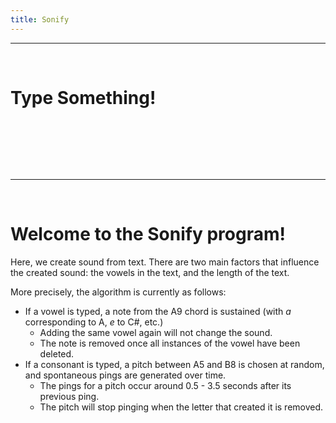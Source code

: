 ```yaml
---
title: Sonify
---
```


---

<br>

# Type Something!

<div id="text-container"><h4 id="text"></h4></div>

---

<br>

# Welcome to the Sonify program!

Here, we create sound from text. There are two main factors that influence the created sound: the vowels in the text, and the length of the text.

More precisely, the algorithm is currently as follows:
- If a vowel is typed, a note from the A9 chord is sustained (with _a_ corresponding to A, _e_ to C#, etc.)
  - Adding the same vowel again will not change the sound.
  - The note is removed once all instances of the vowel have been deleted.
- If a consonant is typed, a pitch between A5 and B8 is chosen at random, and spontaneous pings are generated over time.
  - The pings for a pitch occur around 0.5 - 3.5 seconds after its previous ping.
  - The pitch will stop pinging when the letter that created it is removed.

<script src="./js/sonify.js"></script>
<style>
    #text-container {
        margin: auto;
        width: 50%;
        height: 80px;
        text-align: center;
    }
    #text {
        margin: 0;
    }
</style>

